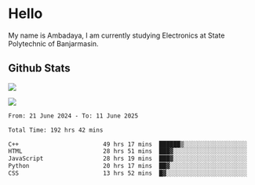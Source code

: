 # Hello

My name is Ambadaya, I am currently studying Electronics at State Polytechnic of Banjarmasin.

## Github Stats
![](https://komarev.com/ghpvc/?username=vorkey&color=41B883&style=for-the-badge)

![](https://readme-stat-vorkey.vercel.app/api/top-langs/?username=vorkey&theme=vue-dark&count_private=true&langs_count=6&size_weight=0.75&count_weight=0.25&layout=compact)

<!-- 
- 👯 I’m looking to collaborate on ... 
- 🤔 I’m looking for help with ...
- 💬 Ask me about ...
- 📫 How to reach me: ...
- 😄 Pronouns: ...
- ⚡ Fun fact: ... -->

<!--START_SECTION:waka-->

```txt
From: 21 June 2024 - To: 11 June 2025

Total Time: 192 hrs 42 mins

C++                        49 hrs 17 mins  ██████▒░░░░░░░░░░░░░░░░░░   25.24 %
HTML                       28 hrs 51 mins  ███▓░░░░░░░░░░░░░░░░░░░░░   14.78 %
JavaScript                 28 hrs 19 mins  ███▓░░░░░░░░░░░░░░░░░░░░░   14.51 %
Python                     20 hrs 17 mins  ██▓░░░░░░░░░░░░░░░░░░░░░░   10.39 %
CSS                        13 hrs 52 mins  █▓░░░░░░░░░░░░░░░░░░░░░░░   07.10 %
```

<!--END_SECTION:waka-->
